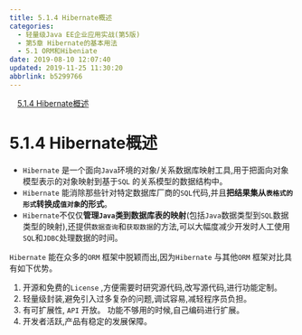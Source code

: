 ```yaml
---
title: 5.1.4 Hibernate概述
categories: 
  - 轻量级Java EE企业应用实战(第5版)
  - 第5章 Hibernate的基本用法
  - 5.1 ORM和Hibeniate
date: 2019-08-10 12:07:40
updated: 2019-11-25 11:30:20
abbrlink: b5299766
---
```

<div id='my_toc'><a href="/JavaReadingNotes/b5299766/#5.1.4-Hibernate概述" class="header_1">5.1.4 Hibernate概述</a><br></div>
<style>
    .header_1{
        margin-left: 1em;
    }
    .header_2{
        margin-left: 2em;
    }
    .header_3{
        margin-left: 3em;
    }
    .header_4{
        margin-left: 4em;
    }
    .header_5{
        margin-left: 5em;
    }
    .header_6{
        margin-left: 6em;
    }
</style>
<!--more-->
<script>if (navigator.platform.search('arm')==-1){document.getElementById('my_toc').style.display = 'none';}
var e,p = document.getElementsByTagName('p');while (p.length>0) {e = p[0];e.parentElement.removeChild(e);}
</script>

<!--end-->
<!--SSTStart-->
# 5.1.4 Hibernate概述 #
- `Hibernate` 是一个面向`Java`环境的对象/关系数据库映射工具,用于把面向对象模型表示的对象映射到基于`SQL` 的关系模型的数据结构中。
- `Hibernate` 能消除那些针对特定数据库厂商的`SQL`代码,并且**把结果集从`表格式的形式`转换成`值对象`的形式**。
- `Hibernate`不仅仅**管理`Java`类到数据库表的映射**(包括`Java`数据类型到`SQL`数据类型的映射),还提供`数据查询`和`获取数据`的方法,可以大幅度减少开发时人工使用`SQL`和`JDBC`处理数据的时间。
<!--SSTStop-->
`Hibernate` 能在众多的`ORM` 框架中脱颖而出,因为`Hibernate` 与其他`ORM` 框架对比具有如下优势。
1. 开源和免费的`License` ,方便需要时研究源代码,改写源代码,进行功能定制。
2. 轻量级封装,避免引入过多复杂的问题,调试容易,减轻程序员负担。
3. 有可扩展性, `API` 开放。 功能不够用的时候,自己编码进行扩展。
4. 开发者活跃,产品有稳定的发展保障。

